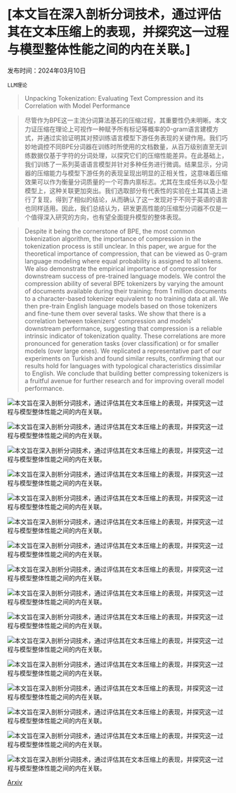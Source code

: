 # [本文旨在深入剖析分词技术，通过评估其在文本压缩上的表现，并探究这一过程与模型整体性能之间的内在关联。]

发布时间：2024年03月10日

`LLM理论`

> Unpacking Tokenization: Evaluating Text Compression and its Correlation with Model Performance

> 尽管作为BPE这一主流分词算法基石的压缩过程，其重要性仍未明晰。本文力证压缩在理论上可视作一种赋予所有标记等概率的0-gram语言建模方式，并通过实验证明其对预训练语言模型下游任务表现的关键作用。我们巧妙地调控不同BPE分词器在训练时所使用的文档数量，从百万级别直至无训练数据仅基于字符的分词处理，以探究它们的压缩性能差异。在此基础上，我们训练了一系列英语语言模型并针对多种任务进行微调。结果显示，分词器的压缩能力与模型下游任务的表现呈现出明显的正相关性，这意味着压缩效果可以作为衡量分词质量的一个可靠内禀标志。尤其在生成任务以及小型模型上，这种关联更加突出。我们选取部分有代表性的实验在土耳其语上进行了复现，得到了相似的结论，从而确认了这一发现对于不同于英语的语言也同样适用。因此，我们总结认为，研发更高性能的压缩型分词器不仅是一个值得深入研究的方向，也有望全面提升模型的整体表现。

> Despite it being the cornerstone of BPE, the most common tokenization algorithm, the importance of compression in the tokenization process is still unclear. In this paper, we argue for the theoretical importance of compression, that can be viewed as 0-gram language modeling where equal probability is assigned to all tokens. We also demonstrate the empirical importance of compression for downstream success of pre-trained language models. We control the compression ability of several BPE tokenizers by varying the amount of documents available during their training: from 1 million documents to a character-based tokenizer equivalent to no training data at all. We then pre-train English language models based on those tokenizers and fine-tune them over several tasks. We show that there is a correlation between tokenizers' compression and models' downstream performance, suggesting that compression is a reliable intrinsic indicator of tokenization quality. These correlations are more pronounced for generation tasks (over classification) or for smaller models (over large ones). We replicated a representative part of our experiments on Turkish and found similar results, confirming that our results hold for languages with typological characteristics dissimilar to English. We conclude that building better compressing tokenizers is a fruitful avenue for further research and for improving overall model performance.

![本文旨在深入剖析分词技术，通过评估其在文本压缩上的表现，并探究这一过程与模型整体性能之间的内在关联。](../../../paper_images/2403.06265/x1.png)

![本文旨在深入剖析分词技术，通过评估其在文本压缩上的表现，并探究这一过程与模型整体性能之间的内在关联。](../../../paper_images/2403.06265/x2.png)

![本文旨在深入剖析分词技术，通过评估其在文本压缩上的表现，并探究这一过程与模型整体性能之间的内在关联。](../../../paper_images/2403.06265/x3.png)

![本文旨在深入剖析分词技术，通过评估其在文本压缩上的表现，并探究这一过程与模型整体性能之间的内在关联。](../../../paper_images/2403.06265/x4.png)

![本文旨在深入剖析分词技术，通过评估其在文本压缩上的表现，并探究这一过程与模型整体性能之间的内在关联。](../../../paper_images/2403.06265/x5.png)

![本文旨在深入剖析分词技术，通过评估其在文本压缩上的表现，并探究这一过程与模型整体性能之间的内在关联。](../../../paper_images/2403.06265/x6.png)

![本文旨在深入剖析分词技术，通过评估其在文本压缩上的表现，并探究这一过程与模型整体性能之间的内在关联。](../../../paper_images/2403.06265/x7.png)

![本文旨在深入剖析分词技术，通过评估其在文本压缩上的表现，并探究这一过程与模型整体性能之间的内在关联。](../../../paper_images/2403.06265/x8.png)

![本文旨在深入剖析分词技术，通过评估其在文本压缩上的表现，并探究这一过程与模型整体性能之间的内在关联。](../../../paper_images/2403.06265/x9.png)

![本文旨在深入剖析分词技术，通过评估其在文本压缩上的表现，并探究这一过程与模型整体性能之间的内在关联。](../../../paper_images/2403.06265/x10.png)

![本文旨在深入剖析分词技术，通过评估其在文本压缩上的表现，并探究这一过程与模型整体性能之间的内在关联。](../../../paper_images/2403.06265/XSum_10m.png)

![本文旨在深入剖析分词技术，通过评估其在文本压缩上的表现，并探究这一过程与模型整体性能之间的内在关联。](../../../paper_images/2403.06265/XSum_128m.png)

![本文旨在深入剖析分词技术，通过评估其在文本压缩上的表现，并探究这一过程与模型整体性能之间的内在关联。](../../../paper_images/2403.06265/XSum_1B.png)

![本文旨在深入剖析分词技术，通过评估其在文本压缩上的表现，并探究这一过程与模型整体性能之间的内在关联。](../../../paper_images/2403.06265/QG_10m.png)

![本文旨在深入剖析分词技术，通过评估其在文本压缩上的表现，并探究这一过程与模型整体性能之间的内在关联。](../../../paper_images/2403.06265/QG_128m.png)

![本文旨在深入剖析分词技术，通过评估其在文本压缩上的表现，并探究这一过程与模型整体性能之间的内在关联。](../../../paper_images/2403.06265/QG_1B.png)

[Arxiv](https://arxiv.org/abs/2403.06265)